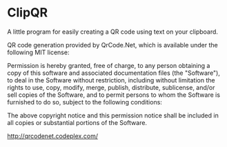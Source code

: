 ClipQR
======

A little program for easily creating a QR code using text on your clipboard.


QR code generation provided by QrCode.Net, which is available under the following MIT license:

Permission is hereby granted, free of charge, to any person obtaining a copy of this software and associated documentation files (the "Software"), to deal in the Software without restriction, including without limitation the rights to use, copy, modify, merge, publish, distribute, sublicense, and/or sell copies of the Software, and to permit persons to whom the Software is furnished to do so, subject to the following conditions:

The above copyright notice and this permission notice shall be included in all copies or substantial portions of the Software.


http://qrcodenet.codeplex.com/
